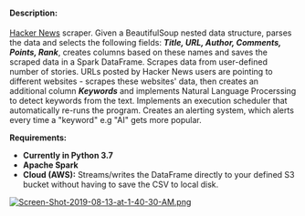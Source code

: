 #### Description:
[Hacker News](https://news.ycombinator.com) scraper. 
Given a BeautifulSoup nested data structure, parses the data and selects the following fields: ***Title, URL, Author, Comments, Points, Rank***,  creates columns based on these names and saves the scraped data in a Spark DataFrame. Scrapes data from user-defined number of stories.  URLs posted by Hacker News users are pointing to different websites - scrapes these websites' data, then creates an additional column ***Keywords*** and implements Natural Language Procerssing to detect keywords from the text. Implements an execution scheduler that automatically re-runs the program. Creates an alerting system, which alerts every time a "keyword" e.g "AI" gets more popular.

**Requirements:**
 - **Currently in Python 3.7**
 - **Apache Spark**
 - **Cloud (AWS):**  Streams/writes the DataFrame directly to your defined S3 bucket without having to save the CSV  to local disk. 

[![Screen-Shot-2019-08-13-at-1-40-30-AM.png](https://i.postimg.cc/d3L30qLW/Screen-Shot-2019-08-13-at-1-40-30-AM.png)](https://postimg.cc/MfJqPJ0R)

